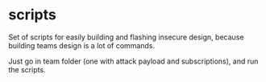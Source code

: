 # scripts

Set of scripts for easily building and flashing insecure design,
because building teams design is a lot of commands.

Just go in team folder (one with attack payload and subscriptions),
and run the scripts.
